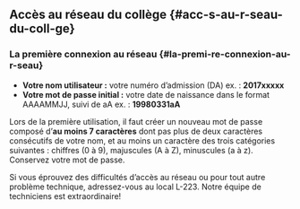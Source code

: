 ## Accès au réseau du collège {#acc-s-au-r-seau-du-coll-ge}

### La première connexion au réseau {#la-premi-re-connexion-au-r-seau}

*   **Votre nom utilisateur :** votre numéro d’admission (DA) ex. : **2017xxxxx**
*   **Votre mot de passe initial :** votre date de naissance dans le format AAAAMMJJ, suivi de aA ex. : **19980331aA**

Lors de la première utilisation, il faut créer un nouveau mot de passe composé d’**au moins 7 caractères** dont pas plus de deux caractères consécutifs de votre nom, et au moins un caractère des trois catégories suivantes : chiffres (0 à 9), majuscules (A à Z), minuscules (a à z). Conservez votre mot de passe.

Si vous éprouvez des difficultés d’accès au réseau ou pour tout autre problème technique, adressez-vous au local L-223\. Notre équipe de techniciens est extraordinaire!